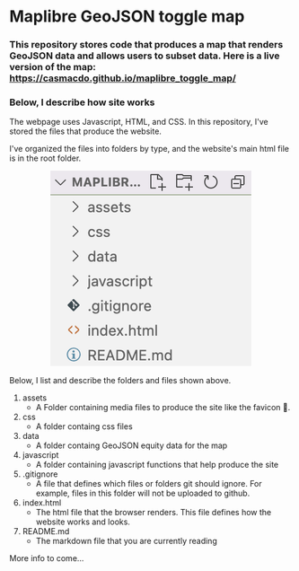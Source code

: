 # Maplibre GeoJSON toggle map

### This repository stores code that produces a map that renders GeoJSON data and allows users to subset data. Here is a live version of the map: <https://casmacdo.github.io/maplibre_toggle_map/>

### Below, I describe how site works

The webpage uses Javascript, HTML, and CSS. In this repository, I've stored the files that produce the website.

I've organized the files into folders by type, and the website's main html file is in the root folder.

<p align="center" >
  <img alt="Repo Structure" src="assets/repo_struct.png" >
</p>

Below, I list and describe the folders and files shown above.

1. assets
    - A Folder containing media files to produce the site like the favicon 🐶.
2. css
    - A folder containg css files
3. data
    - A folder containg GeoJSON equity data for the map
4. javascript
    - A folder containing javascript functions that help produce the site
5. .gitignore
    - A file that defines which files or folders git should ignore. For example, files in this folder will not be uploaded to github.
6. index.html
    - The html file that the browser renders. This file defines how the website works and looks.
7. README.md
    - The markdown file that you are currently reading

More info to come...
